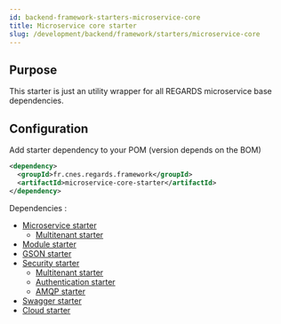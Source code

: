 ```yaml
---
id: backend-framework-starters-microservice-core
title: Microservice core starter
slug: /development/backend/framework/starters/microservice-core
---
```



## Purpose

This starter is just an utility wrapper for all REGARDS microservice base dependencies.

## Configuration

Add starter dependency to your POM (version depends on the BOM)

```xml
<dependency>
  <groupId>fr.cnes.regards.framework</groupId>
  <artifactId>microservice-core-starter</artifactId>
</dependency>
```

Dependencies :

* [Microservice starter](microservice)
  * [Multitenant starter](multitenant)
* [Module starter](module)
* [GSON starter](gson)
* [Security starter](security)
  * [Multitenant starter](multitenant)
  * [Authentication starter](authentication)
  * [AMQP starter](amqp)
* [Swagger starter](swagger)
* [Cloud starter](cloud)
